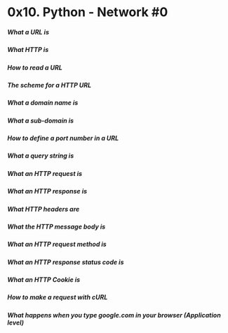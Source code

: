 # 0x10. Python - Network #0

##### What a URL is
##### What HTTP is
##### How to read a URL
##### The scheme for a HTTP URL
##### What a domain name is
##### What a sub-domain is
##### How to define a port number in a URL
##### What a query string is
##### What an HTTP request is
##### What an HTTP response is
##### What HTTP headers are
##### What the HTTP message body is
##### What an HTTP request method is
##### What an HTTP response status code is
##### What an HTTP Cookie is
##### How to make a request with cURL
##### What happens when you type google.com in your browser (Application level)
